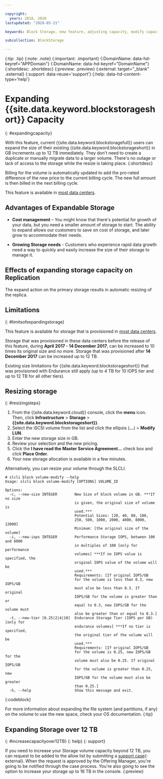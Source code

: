 ```yaml
---

copyright:
  years: 2018, 2020
lastupdated: "2020-05-21"

keywords: Block Storage, new feature, adjusting capacity, modify capacity, increase capacity, Storage Capacity

subcollection: BlockStorage

---
```

{:tip: .tip}
{:note: .note}
{:important: .important}
{:DomainName: data-hd-keyref="APPDomain"}
{:DomainName: data-hd-keyref="DomainName"}
{:shortdesc: .shortdesc}
{:preview: .preview}
{:external: target="_blank" .external}
{:support: data-reuse='support'}
{:help: data-hd-content-type='help'}

# Expanding {{site.data.keyword.blockstorageshort}} Capacity
{: #expandingcapacity}

With this feature, current {{site.data.keyword.blockstoragefull}} users can expand the size of their existing {{site.data.keyword.blockstorageshort}} in GB increments up to 12 TB immediately. They don't need to create a duplicate or manually migrate data to a larger volume. There's no outage or lack of access to the storage while the resize is taking place.
{:shortdesc}

Billing for the volume is automatically updated to add the pro-rated difference of the new price to the current billing cycle. The new full amount is then billed in the next billing cycle.

This feature is available in [most data centers](/docs/BlockStorage?topic=BlockStorage-selectDC).

## Advantages of Expandable Storage

- **Cost management** – You might know that there's potential for growth of your data, but you need a smaller amount of storage to start. The ability to expand allows our customers to save on cost of storage, and later grow to accommodate their needs.  

- **Growing Storage needs** - Customers who experience rapid data growth need a way to quickly and easily increase the size of their storage to manage it.

## Effects of expanding storage capacity on Replication

The expand action on the primary storage results in automatic resizing of the replica.

## Limitations
{: #limitsofexpandingstorage}

This feature is available for storage that is provisioned in [most data centers](/docs/BlockStorage?topic=BlockStorage-selectDC).

Storage that was provisioned in these data centers before the release of this feature, during **April 2017 - 14 December 2017**, can be increased to 10 times its original size and no more. Storage that was provisioned after **14 December 2017** can be increased up to 12 TB.

Existing size limitations for {{site.data.keyword.blockstorageshort}} that was provisioned with Endurance still apply (up to 4 TB for 10 IOPS tier and up to 12 TB for all other tiers).

## Resizing storage
{: #resizingsteps}

1. From the {{site.data.keyword.cloud}} console, click the **menu** icon. Then, click **Infrastructure** > **Storage** > **{{site.data.keyword.blockstorageshort}}**.
2. Select the iSCSI volume from the list and click the ellipsis (**...**) > **Modify LUN**.
3. Enter the new storage size in GB.
4. Review your selection and the new pricing.
5. Click the **I have read the Master Service Agreement...** check box and click **Place Order**.
6. Your new storage allocation is available in a few minutes.

Alternatively, you can resize your volume through the SLCLI.

```
# slcli block volume-modify --help
Usage: slcli block volume-modify [OPTIONS] VOLUME_ID

Options:
  -c, --new-size INTEGER        New Size of block volume in GB. ***If no size
                                is given, the original size of volume is
                                used.***
                                Potential Sizes: [20, 40, 80, 100,
                                250, 500, 1000, 2000, 4000, 8000, 12000]
                                Minimum: [the original size of the volume]
  -i, --new-iops INTEGER        Performance Storage IOPS, between 100 and 6000
                                in multiples of 100 [only for performance
                                volumes] ***If no IOPS value is specified, the
                                original IOPS value of the volume will be
                                used.***
                                Requirements: [If original IOPS/GB
                                for the volume is less than 0.3, new IOPS/GB
                                must also be less than 0.3. If original
                                IOPS/GB for the volume is greater than or
                                equal to 0.3, new IOPS/GB for the volume must
                                also be greater than or equal to 0.3.]
  -t, --new-tier [0.25|2|4|10]  Endurance Storage Tier (IOPS per GB) [only for
                                endurance volumes] ***If no tier is specified,
                                the original tier of the volume will be
                                used.***
                                Requirements: [If original IOPS/GB
                                for the volume is 0.25, new IOPS/GB for the
                                volume must also be 0.25. If original IOPS/GB
                                for the volume is greater than 0.25, new
                                IOPS/GB for the volume must also be greater
                                than 0.25.]
  -h, --help                    Show this message and exit.
```
{:codeblock}

For more information about expanding the file system (and partitions, if any) on the volume to use the new space, check your OS documentation.
{:tip}

## Expanding Storage over 12 TB
{: #increasecapacityover12TB}
{: help}
{: support}

If you need to increase your Storage volume capacity beyond 12 TB, you can request to be added to the allow list by submitting a [support case](https://{DomainName}/unifiedsupport/cases/add){: external}. When the request is approved by the Offering Manager, you're going to be notified through the case process. You're also going to see the option to increase your storage up to 16 TB in the console.
{:preview}

